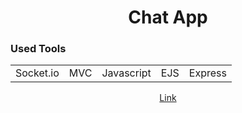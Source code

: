 <h1 align='center'>Chat App</h1>
<p align='center'>
  <h3>Used Tools</h3>
  <table>
    <tr>
      <td>Socket.io</td>
      <td>MVC</td>
      <td>Javascript</td>
      <td>EJS</td>
      <td>Express</td>
    </tr>
  </table>
</p>
<p align='center'>
  <a href='https://chat2112jl.herokuapp.com/'>Link</a>
</p>
